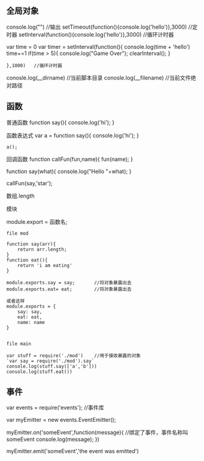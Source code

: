 ## 全局对象

console.log("")     //输出
setTimeout(function(){console.log('hello')},3000)   //定时器
setInterval(function(){console.log('hello')},3000)   //循环计时器



var time = 0
var timer = setInterval(function(){
        console.log(time + 'hello')
        time+=1
        if(time > 5){
            console.log("Game Over");
            clearInterval();
        }

    },1000)   //循环计时器



conosle.log(__dirname)      //当前脚本目录
conosle.log(__filename)     //当前文件绝对路径



## 函数

普通函数
    function say(){
        console.log('hi');
    }

函数表达式
    var a = function say(){
        console.log('hi');
    }

    a(); 


回调函数
function callFun(fun,name){
    fun(name);
}

function say(what){
    console.log("Hello "+what);
}

callFun(say,'star');



数组.length



模块

module.export = 函数名;


```
file mod

function say(arr){
    return arr.length;
}
function eat(){
    return 'i am eating'
}

module.exports.say = say;       //将对象暴露出去
module.exports.eat= eat;        //将对象暴露出去

或者这样
module.exports = {
    say: say,
    eat: eat,
    name: name
}


file main

var stuff = require('./mod')    //用于接收暴露的对象
`var say = require('./mod').say`
console.log(stuff.say(['a','b']))
console.log(stuff.eat())
```


## 事件

var events = require('events');         //事件库

var myEmitter = new events.EventEmitter();

myEmitter.on('someEvent',function(message){     //绑定了事件，事件名称叫 someEvent
    console.log(message);
})  


myEmitter.emit('someEvent','the event was emitted')
